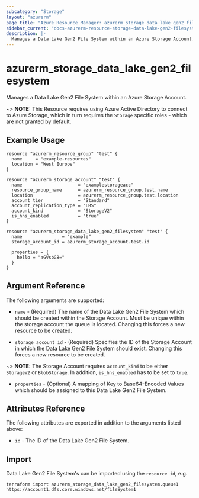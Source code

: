```yaml
---
subcategory: "Storage"
layout: "azurerm"
page_title: "Azure Resource Manager: azurerm_storage_data_lake_gen2_filesystem"
sidebar_current: "docs-azurerm-resource-storage-data-lake-gen2-filesystem"
description: |-
  Manages a Data Lake Gen2 File System within an Azure Storage Account.
---
```


# azurerm_storage_data_lake_gen2_filesystem

Manages a Data Lake Gen2 File System within an Azure Storage Account.

~> **NOTE:** This Resource requires using Azure Active Directory to connect to Azure Storage, which in turn requires the `Storage` specific roles - which are not granted by default.

## Example Usage

```hcl
resource "azurerm_resource_group" "test" {
  name     = "example-resources"
  location = "West Europe"
}

resource "azurerm_storage_account" "test" {
  name                     = "examplestorageacc"
  resource_group_name      = azurerm_resource_group.test.name
  location                 = azurerm_resource_group.test.location
  account_tier             = "Standard"
  account_replication_type = "LRS"
  account_kind             = "StorageV2"
  is_hns_enabled           = "true"
}

resource "azurerm_storage_data_lake_gen2_filesystem" "test" {
  name               = "example"
  storage_account_id = azurerm_storage_account.test.id

  properties = {
    hello = "aGVsbG8="
  }
}
```

## Argument Reference

The following arguments are supported:

* `name` - (Required) The name of the Data Lake Gen2 File System which should be created within the Storage Account. Must be unique within the storage account the queue is located. Changing this forces a new resource to be created.

* `storage_account_id` - (Required) Specifies the ID of the Storage Account in which the Data Lake Gen2 File System should exist. Changing this forces a new resource to be created.

~> **NOTE:** The Storage Account requires `account_kind` to be either `StorageV2` or `BlobStorage`. In addition, `is_hns_enabled` has to be set to `true`.

* `properties` - (Optional) A mapping of Key to Base64-Encoded Values which should be assigned to this Data Lake Gen2 File System. 

## Attributes Reference

The following attributes are exported in addition to the arguments listed above:

* `id` - The ID of the Data Lake Gen2 File System.

## Import

Data Lake Gen2 File System's can be imported using the `resource id`, e.g.

```shell
terraform import azurerm_storage_data_lake_gen2_filesystem.queue1 https://account1.dfs.core.windows.net/fileSystem1
```
